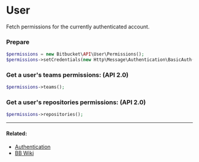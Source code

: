 # User

Fetch permissions for the currently authenticated account.

### Prepare
```php
$permissions = new Bitbucket\API\User\Permissions();
$permissions->setCredentials(new Http\Message\Authentication\BasicAuth($bb_user, $bb_pass));
```

### Get a user's teams permissions: (API 2.0)

```php
$permissions->teams();
```

### Get a user's repositories permissions: (API 2.0)

```php
$permissions->repositories();
```
----

#### Related:
  * [Authentication](../../examples/authentication.md)
  * [BB Wiki](https://developer.atlassian.com/cloud/bitbucket/rest/api-group-repositories/#api-user-permissions-repositories-get)
